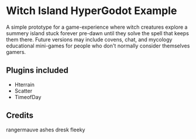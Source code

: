 # Witch Island HyperGodot Example 

A simple prototype for a game-experience where witch creatures explore a summery island stuck forever pre-dawn until they solve the spell that keeps them there.  Future versions may include covens, chat, and mycology educational mini-games for people who don't normally consider themselves gamers.

## Plugins included
* Hterrain 
* Scatter
* TimeofDay

## Credits 
rangermauve
ashes
dresk
fleeky
